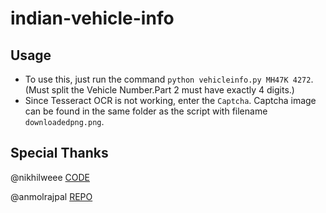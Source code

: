 # indian-vehicle-info

## Usage

* To use this, just run the command `python vehicleinfo.py MH47K 4272`.(Must split the Vehicle Number.Part 2 must have exactly 4 digits.)
* Since Tesseract OCR is not working, enter the `Captcha`. Captcha image can be found in the same folder as the script with filename `downloadedpng.png`.

## Special Thanks

@nikhilweee [CODE](https://gist.github.com/nikhilweee/9efd9731880104dd00ecf2ed8effacc5)

@anmolrajpal [REPO](https://github.com/anmolrajpal/vehicle-info)

